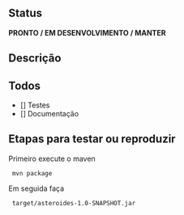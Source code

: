 ## Status
**PRONTO / EM DESENVOLVIMENTO / MANTER**

## Descrição


## Todos
- [] Testes
- [] Documentação

## Etapas para testar ou reproduzir


Primeiro execute o maven 
 
```
 mvn package
```
Em seguida faça

```
 target/asteroides-1.0-SNAPSHOT.jar
```
